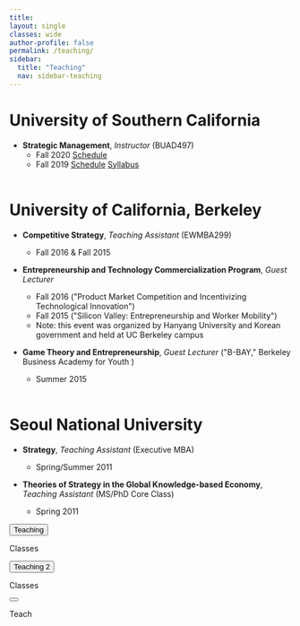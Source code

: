 ```yaml
---
title: 
layout: single
classes: wide
author-profile: false
permalink: /teaching/
sidebar:
  title: "Teaching"
  nav: sidebar-teaching
---
```

<div style="margin-top:10px;"></div> <!-- -30px -->

# University of Southern California

+ **Strategic Management**, *Instructor* (BUAD497)
  + Fall 2020 <a href="https://classes.usc.edu/term-20203/course/buad-497/" class="btn btn--info btn--small">Schedule</a>
  + Fall 2019 <a href="https://classes.usc.edu/term-20193/course/buad-497/" class="btn btn--info btn--small">Schedule</a>
  <a href="https://web-app.usc.edu/soc/syllabus/20193/15102.pdf" class="btn btn--warning btn--small">Syllabus</a><br><br>

# University of California, Berkeley

+ **Competitive Strategy**, *Teaching Assistant* (EWMBA299)
  + Fall 2016 & Fall 2015

+ **Entrepreneurship and Technology Commercialization Program**, *Guest Lecturer*<br />  
  + Fall 2016 ("Product Market Competition and Incentivizing Technological Innovation")
  + Fall 2015 ("Silicon Valley: Entrepreneurship and Worker Mobility")
  + Note: this event was organized by Hanyang University and Korean government and held at UC Berkeley campus

+ **Game Theory and Entrepreneurship**, *Guest Lecturer* ("B-BAY," Berkeley Business Academy for Youth )
  + Summer 2015<br><br>

# Seoul National University

+ **Strategy**, *Teaching Assistant* (Executive MBA)
  + Spring/Summer 2011

+ **Theories of Strategy in the Global Knowledge-based Economy**, *Teaching Assistant* (MS/PhD Core Class)
  + Spring 2011











<button type="button" class="btn btn-primary" data-toggle="collapse" data-target="#demo">Teaching</button>
  <div id="demo" class="collapse">
    Classes
  </div>
  
<button type="button" class="collapsible">Teaching 2</button>
<div class="content">
  <p>Classes</p>
</div>

<button class="btn btn-primary collapsed" data-toggle="collapse" data-target="#ce1"></button>
<div class="collapse" id="ce1">
  <div class="card card-body">
    Teach
  </div>
  </div>
  
